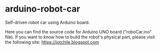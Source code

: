 # arduino-robot-car
Self-driven robot car using Arduino board.

Here you can find the source code for Arduino UNO board ("roboCar.ino" file).
If you want to know how to build the robot's physical part, please visit the following site: https://iotchile.blogspot.com
